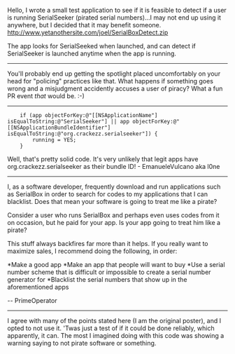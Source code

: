 Hello, I wrote a small test application to see if it is feasible to detect if a user is running SerialSeeker (pirated serial numbers)...I may not end up using it anywhere, but I decided that it may benefit someone.  http://www.yetanothersite.com/joel/SerialBoxDetect.zip

The app looks for SerialSeeked when launched, and can detect if SerialSeeker is launched anytime when the app is running.

----

You'll probably end up getting the spotlight placed uncomfortably on your head for "policing" practices like that. What happens if something goes wrong and a misjudgment accidently accuses a user of piracy? What a fun PR event *that* would be. :-)

----

    
		if (app objectForKey:@"[[NSApplicationName"] isEqualToString:@"SerialSeeker"] || app objectForKey:@"[[NSApplicationBundleIdentifier"] isEqualToString:@"org.crackezz.serialseeker"]) {
			running = YES;
		}


Well, that's pretty solid code. It's very unlikely that legit apps have org.crackezz.serialseeker as their bundle ID! - EmanueleVulcano aka l0ne

----
I, as a software developer, frequently download and run applications such as SerialBox in order to search for codes to my applications that I can blacklist. Does that mean your software is going to treat me like a pirate?

Consider a user who runs SerialBox and perhaps even uses codes from it on occasion, but he paid for your app. Is your app going to treat him like a pirate?

This stuff always backfires far more than it helps. If you really want to maximize sales, I recommend doing the following, in order:


*Make a good app
*Make an app that people will want to buy
*Use a serial number scheme that is difficult or impossible to create a serial number generator for
*Blacklist the serial numbers that show up in the aforementioned apps


-- PrimeOperator

----
I agree with many of the points stated here (I am the original poster), and I opted to not use it.  'Twas just a test of if it could be done reliably, which apparently, it can.  The most I imagined doing with this code was showing a warning saying to not pirate software or something.
